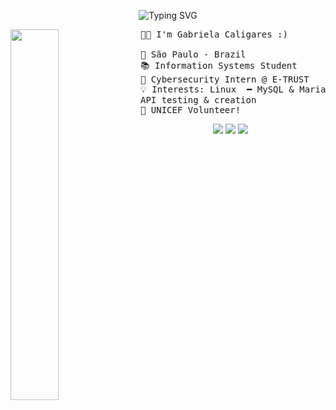 <div align="center" >

![Typing SVG](https://readme-typing-svg.demolab.com?font=Amaranth&size=38&pause=1000&color=F79A15&width=435&lines=Hello%2C+you!++%F0%9F%96%96)

</div>

<img src="https://i.pinimg.com/originals/8f/eb/bf/8febbf18c016bad15e9e07cb70676573.gif" width="39%" align="left" />

<pre>
 👩‍💻 I'm Gabriela Caligares :)

 📍 São Paulo - Brazil
 📚 Information Systems Student
 💼 Cybersecurity Intern @ E-TRUST
 💡 Interests: Linux  ━ MySQL & MariaDB ━ Information Security ━ Cloud ━ 
 API testing & creation
 💌 UNICEF Volunteer!
</pre>

<!-- Hyperlinks -->

<div align="center" >
  
[![](https://img.shields.io/badge/LinkedIn-0a66c2)](http://linkedin.com/in/gabrielacaligares)
[![](https://img.shields.io/badge/Website-696af5)](https://caligares.github.io/)
[![](https://img.shields.io/badge/CV-A864C8)]([https://drive.google.com/uc?export=download&id=1OmtnlYn_Ar4IhaErO8TEUAH_sjCjSKqO])

</div>
